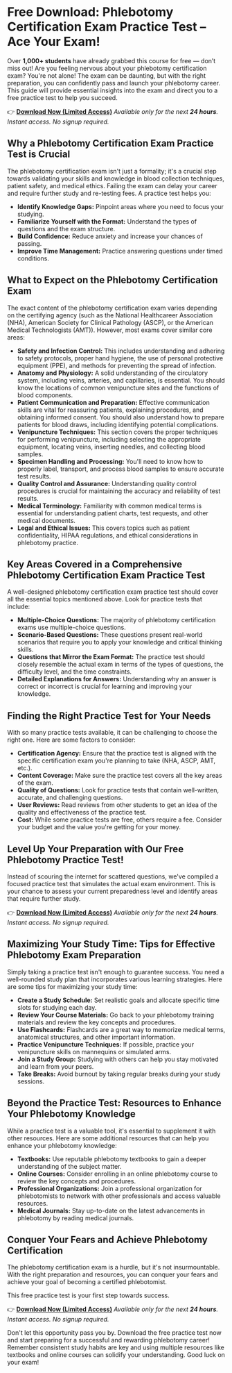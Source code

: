 # Free Download: Phlebotomy Certification Exam Practice Test – Ace Your Exam!

Over **1,000+ students** have already grabbed this course for free — don’t miss out!
Are you feeling nervous about your phlebotomy certification exam? You're not alone! The exam can be daunting, but with the right preparation, you can confidently pass and launch your phlebotomy career. This guide will provide essential insights into the exam and direct you to a free practice test to help you succeed.

👉 [**Download Now (Limited Access)**](https://udemywork.com/phlebotomy-certification-exam-practice-test)
_Available only for the next **24 hours**._
_Instant access. No signup required._

## Why a Phlebotomy Certification Exam Practice Test is Crucial

The phlebotomy certification exam isn't just a formality; it's a crucial step towards validating your skills and knowledge in blood collection techniques, patient safety, and medical ethics. Failing the exam can delay your career and require further study and re-testing fees. A practice test helps you:

*   **Identify Knowledge Gaps:** Pinpoint areas where you need to focus your studying.
*   **Familiarize Yourself with the Format:** Understand the types of questions and the exam structure.
*   **Build Confidence:** Reduce anxiety and increase your chances of passing.
*   **Improve Time Management:** Practice answering questions under timed conditions.

## What to Expect on the Phlebotomy Certification Exam

The exact content of the phlebotomy certification exam varies depending on the certifying agency (such as the National Healthcareer Association (NHA), American Society for Clinical Pathology (ASCP), or the American Medical Technologists (AMT)). However, most exams cover similar core areas:

*   **Safety and Infection Control:** This includes understanding and adhering to safety protocols, proper hand hygiene, the use of personal protective equipment (PPE), and methods for preventing the spread of infection.
*   **Anatomy and Physiology:** A solid understanding of the circulatory system, including veins, arteries, and capillaries, is essential. You should know the locations of common venipuncture sites and the functions of blood components.
*   **Patient Communication and Preparation:** Effective communication skills are vital for reassuring patients, explaining procedures, and obtaining informed consent. You should also understand how to prepare patients for blood draws, including identifying potential complications.
*   **Venipuncture Techniques:** This section covers the proper techniques for performing venipuncture, including selecting the appropriate equipment, locating veins, inserting needles, and collecting blood samples.
*   **Specimen Handling and Processing:** You'll need to know how to properly label, transport, and process blood samples to ensure accurate test results.
*   **Quality Control and Assurance:** Understanding quality control procedures is crucial for maintaining the accuracy and reliability of test results.
*   **Medical Terminology:** Familiarity with common medical terms is essential for understanding patient charts, test requests, and other medical documents.
*   **Legal and Ethical Issues:** This covers topics such as patient confidentiality, HIPAA regulations, and ethical considerations in phlebotomy practice.

## Key Areas Covered in a Comprehensive Phlebotomy Certification Exam Practice Test

A well-designed phlebotomy certification exam practice test should cover all the essential topics mentioned above. Look for practice tests that include:

*   **Multiple-Choice Questions:** The majority of phlebotomy certification exams use multiple-choice questions.
*   **Scenario-Based Questions:** These questions present real-world scenarios that require you to apply your knowledge and critical thinking skills.
*   **Questions that Mirror the Exam Format:** The practice test should closely resemble the actual exam in terms of the types of questions, the difficulty level, and the time constraints.
*   **Detailed Explanations for Answers:** Understanding why an answer is correct or incorrect is crucial for learning and improving your knowledge.

## Finding the Right Practice Test for Your Needs

With so many practice tests available, it can be challenging to choose the right one. Here are some factors to consider:

*   **Certification Agency:** Ensure that the practice test is aligned with the specific certification exam you're planning to take (NHA, ASCP, AMT, etc.).
*   **Content Coverage:** Make sure the practice test covers all the key areas of the exam.
*   **Quality of Questions:** Look for practice tests that contain well-written, accurate, and challenging questions.
*   **User Reviews:** Read reviews from other students to get an idea of the quality and effectiveness of the practice test.
*   **Cost:** While some practice tests are free, others require a fee. Consider your budget and the value you're getting for your money.

## Level Up Your Preparation with Our Free Phlebotomy Practice Test!

Instead of scouring the internet for scattered questions, we've compiled a focused practice test that simulates the actual exam environment. This is your chance to assess your current preparedness level and identify areas that require further study.

👉 [**Download Now (Limited Access)**](https://udemywork.com/phlebotomy-certification-exam-practice-test)
_Available only for the next **24 hours**._
_Instant access. No signup required._

## Maximizing Your Study Time: Tips for Effective Phlebotomy Exam Preparation

Simply taking a practice test isn't enough to guarantee success. You need a well-rounded study plan that incorporates various learning strategies. Here are some tips for maximizing your study time:

*   **Create a Study Schedule:** Set realistic goals and allocate specific time slots for studying each day.
*   **Review Your Course Materials:** Go back to your phlebotomy training materials and review the key concepts and procedures.
*   **Use Flashcards:** Flashcards are a great way to memorize medical terms, anatomical structures, and other important information.
*   **Practice Venipuncture Techniques:** If possible, practice your venipuncture skills on mannequins or simulated arms.
*   **Join a Study Group:** Studying with others can help you stay motivated and learn from your peers.
*   **Take Breaks:** Avoid burnout by taking regular breaks during your study sessions.

## Beyond the Practice Test: Resources to Enhance Your Phlebotomy Knowledge

While a practice test is a valuable tool, it's essential to supplement it with other resources. Here are some additional resources that can help you enhance your phlebotomy knowledge:

*   **Textbooks:** Use reputable phlebotomy textbooks to gain a deeper understanding of the subject matter.
*   **Online Courses:** Consider enrolling in an online phlebotomy course to review the key concepts and procedures.
*   **Professional Organizations:** Join a professional organization for phlebotomists to network with other professionals and access valuable resources.
*   **Medical Journals:** Stay up-to-date on the latest advancements in phlebotomy by reading medical journals.

## Conquer Your Fears and Achieve Phlebotomy Certification

The phlebotomy certification exam is a hurdle, but it's not insurmountable. With the right preparation and resources, you can conquer your fears and achieve your goal of becoming a certified phlebotomist.

This free practice test is your first step towards success.

👉 [**Download Now (Limited Access)**](https://udemywork.com/phlebotomy-certification-exam-practice-test)
_Available only for the next **24 hours**._
_Instant access. No signup required._

Don't let this opportunity pass you by. Download the free practice test now and start preparing for a successful and rewarding phlebotomy career! Remember consistent study habits are key and using multiple resources like textbooks and online courses can solidify your understanding. Good luck on your exam!
